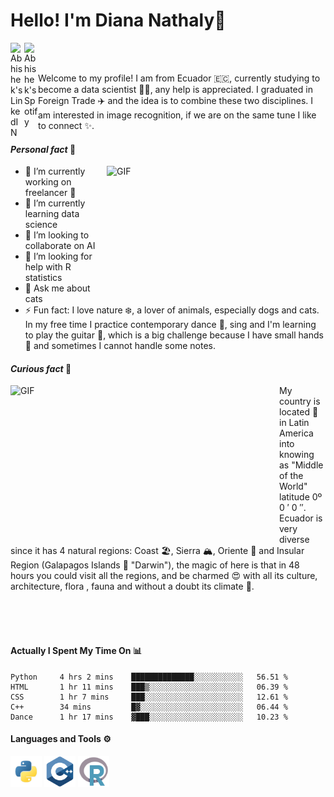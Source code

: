 # Hello! I'm Diana Nathaly👋
<a href="https://linkedin.com/in/diana-altamirano-usl">
  <img align="left" alt="Abhishek's LinkedIN" width="22px" src="https://raw.githubusercontent.com/peterthehan/peterthehan/master/assets/linkedin.svg" />
</a>
<a href="https://open.spotify.com/user/nathalyusl">
  <img align="left" alt="Abhishek's Spotify" width="22px" src="http://www.w3.org/2000/svg" />
</a>

<br />

<br />

Welcome to my profile! I am from Ecuador :ecuador:, currently studying to become a data scientist :woman_technologist:, any help is appreciated. I graduated in Foreign Trade :airplane: and the idea is to combine these two disciplines. I am interested in image recognition, if we are on the same tune I like to connect :sparkles:.

 #### *Personal fact* :thought_balloon:
 
 <img align="right" alt="GIF" src="https://media.giphy.com/media/citBl9yPwnUOs/giphy.gif" width="350" height="200" />

- 🔭 I’m currently working on freelancer :penguin:
- 🌱 I’m currently learning data science 
- 👯 I’m looking to collaborate on AI
- 🤔 I’m looking for help with R statistics
- 💬 Ask me about cats
- ⚡ Fun fact: I love nature :snowflake:, a lover of animals, especially dogs and cats. In my free time I practice contemporary dance :woman_dancing:, sing and I'm learning to play the guitar :guitar:, which is a big challenge because I have small hands :love_you_gesture: and sometimes I cannot handle some notes.

#### *Curious fact* :mag_right:

<img align="left" alt="GIF" src="https://media.giphy.com/media/4ZrTyoKgxigf6SUup2/giphy.gif" width="430" height="250" />
 
 
My country is located :round_pushpin: in Latin America into knowing as "Middle of the World" latitude 0º 0 ′ 0 ″. Ecuador is very diverse since it has 4 natural regions: Coast :beach_umbrella:, Sierra :mountain_snow:, Oriente :monkey: and Insular Region (Galapagos Islands :turtle: "Darwin"), the magic of here is that in 48 hours you could visit all the regions, and be charmed :heart_eyes: with all its culture, architecture, flora , fauna and without a doubt its climate :cherry_blossom:.

<br />

<br />

<br />

#### **Actually I Spent My Time On** 📊 
<!--START_SECTION:waka-->
```text
Python     4 hrs 2 mins    ██████████████░░░░░░░░░░░   56.51 % 
HTML       1 hr 11 mins    ███▒░░░░░░░░░░░░░░░░░░░░░   06.39 % 
CSS        1 hr 7 mins     ███░░░░░░░░░░░░░░░░░░░░░░   12.61 % 
C++        34 mins         █▓░░░░░░░░░░░░░░░░░░░░░░░   06.44 % 
Dance      1 hr 17 mins    ▓███░░░░░░░░░░░░░░░░░░░░░   10.23 % 
```
<!--END_SECTION:waka-->

#### **Languages and Tools** :gear:

<code><img height="50" src="https://raw.githubusercontent.com/github/explore/80688e429a7d4ef2fca1e82350fe8e3517d3494d/topics/python/python.png"></code>
<code><img height="50" src="https://raw.githubusercontent.com/github/explore/80688e429a7d4ef2fca1e82350fe8e3517d3494d/topics/cpp/cpp.png"></code>
<code><img height="50" src="./img/r.svg"></code>



